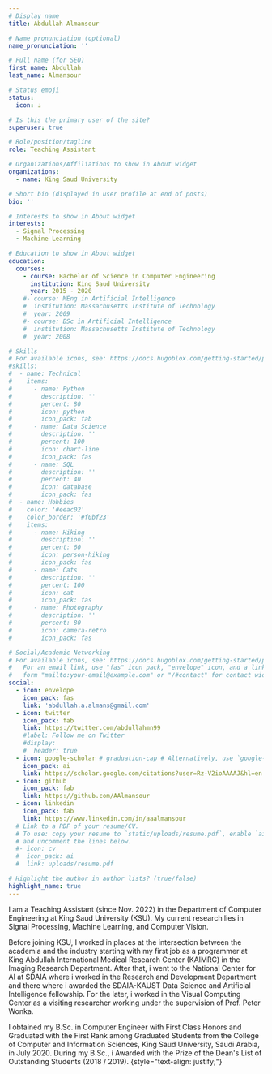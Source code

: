 ```yaml
---
# Display name
title: Abdullah Almansour

# Name pronunciation (optional)
name_pronunciation: ''

# Full name (for SEO)
first_name: Abdullah
last_name: Almansour

# Status emoji
status:
  icon: ☕️

# Is this the primary user of the site?
superuser: true

# Role/position/tagline
role: Teaching Assistant

# Organizations/Affiliations to show in About widget
organizations:
  - name: King Saud University

# Short bio (displayed in user profile at end of posts)
bio: ''

# Interests to show in About widget
interests:
  - Signal Processing
  - Machine Learning

# Education to show in About widget
education:
  courses:
    - course: Bachelor of Science in Computer Engineering
      institution: King Saud University
      year: 2015 - 2020
    #- course: MEng in Artificial Intelligence
    #  institution: Massachusetts Institute of Technology
    #  year: 2009
    #- course: BSc in Artificial Intelligence
    #  institution: Massachusetts Institute of Technology
    #  year: 2008

# Skills
# For available icons, see: https://docs.hugoblox.com/getting-started/page-builder/#icons
#skills:
#  - name: Technical
#    items:
#      - name: Python
#        description: ''
#        percent: 80
#        icon: python
#        icon_pack: fab
#      - name: Data Science
#        description: ''
#        percent: 100
#        icon: chart-line
#        icon_pack: fas
#      - name: SQL
#        description: ''
#        percent: 40
#        icon: database
#        icon_pack: fas
#  - name: Hobbies
#    color: '#eeac02'
#    color_border: '#f0bf23'
#    items:
#      - name: Hiking
#        description: ''
#        percent: 60
#        icon: person-hiking
#        icon_pack: fas
#      - name: Cats
#        description: ''
#        percent: 100
#        icon: cat
#        icon_pack: fas
#      - name: Photography
#        description: ''
#        percent: 80
#        icon: camera-retro
#        icon_pack: fas

# Social/Academic Networking
# For available icons, see: https://docs.hugoblox.com/getting-started/page-builder/#icons
#   For an email link, use "fas" icon pack, "envelope" icon, and a link in the
#   form "mailto:your-email@example.com" or "/#contact" for contact widget.
social:
  - icon: envelope
    icon_pack: fas
    link: 'abdullah.a.almans@gmail.com'
  - icon: twitter
    icon_pack: fab
    link: https://twitter.com/abdullahmn99
    #label: Follow me on Twitter
    #display:
    #  header: true
  - icon: google-scholar # graduation-cap # Alternatively, use `google-scholar` icon from `ai` icon pack
    icon_pack: ai
    link: https://scholar.google.com/citations?user=Rz-V2ioAAAAJ&hl=en
  - icon: github
    icon_pack: fab
    link: https://github.com/AAlmansour
  - icon: linkedin
    icon_pack: fab
    link: https://www.linkedin.com/in/aaalmansour
  # Link to a PDF of your resume/CV.
  # To use: copy your resume to `static/uploads/resume.pdf`, enable `ai` icons in `params.yaml`,
  # and uncomment the lines below.
  #- icon: cv
  #  icon_pack: ai
  #  link: uploads/resume.pdf

# Highlight the author in author lists? (true/false)
highlight_name: true
---
```


I am a Teaching Assistant (since Nov. 2022) in the Department of Computer Engineering at King Saud University (KSU). My current research lies in Signal Processing, Machine Learning, and Computer Vision.

Before joining KSU, I worked in places at the intersection between the academia and the industry starting with my first job as a programmer at King Abdullah International Medical Research Center (KAIMRC) in the Imaging Research Department. After that, i went to the National Center for AI at SDAIA where i worked in the Research and Development Department and there where i awarded the SDAIA-KAUST Data Science and Artificial Intelligence fellowship. For the later, i worked in the Visual Computing Center as a visiting researcher working under the supervision of Prof. Peter Wonka.

I obtained my B.Sc. in Computer Engineer with First Class Honors and Graduated with the First Rank among Graduated Students from the College of Computer and Information Sciences, King Saud University, Saudi Arabia, in July 2020. During my B.Sc., i Awarded with the Prize of the Dean's List of Outstanding Students (2018 / 2019).
{style="text-align: justify;"}
